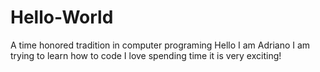 # Hello-World
A time honored tradition in computer programing
Hello I am Adriano I am trying to learn how to code I love spending time it is very exciting!
